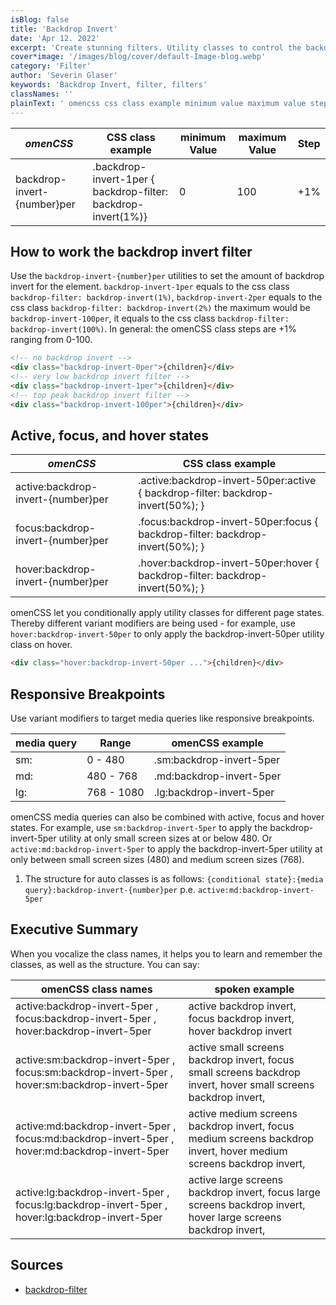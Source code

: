 ```yaml
---
isBlog: false
title: 'Backdrop Invert'
date: 'Apr 12. 2022'
excerpt: 'Create stunning filters. Utility classes to control the backdrop invert filters.'
cover*image: '/images/blog/cover/default-Image-blog.webp'
category: 'Filter'
author: 'Severin Glaser'
keywords: 'Backdrop Invert, filter, filters'
classNames: ''
plainText: ' omencss css class example minimum value maximum value step backdrop-invert number per backdrop-invert-1per backdrop-filter: backdrop-invert 1% 0 100 +1% how to work the backdrop invert filter use the `backdrop-invert number per` utilities to set the amount of backdrop invert for the element `backdrop-invert-1per` equals to the css class `backdrop-filter: backdrop-invert 1% ` `backdrop-invert-2per` equals to the css class `backdrop-filter: backdrop-invert 2% ` the maximum would be `backdrop-invert-100per` it equals to the css class `backdrop-filter: backdrop-invert 100% ` in general: the omencss class steps are +1% ranging from 0-100  active focus and hover states omencss css class example active:backdrop-invert number per active :backdrop-invert-50per:active backdrop-filter: backdrop-invert 50% ; focus:backdrop-invert number per focus :backdrop-invert-50per:focus backdrop-filter: backdrop-invert 50% ; hover:backdrop-invert number per hover :backdrop-invert-50per:hover backdrop-filter: backdrop-invert 50% ; omencss let you conditionally apply utility classes for different page states thereby different variant modifiers are being used for example use `hover:backdrop-invert-50per` to only apply the backdrop-invert-50per utility class on hover  responsive breakpoints use variant modifiers to target media queries like responsive breakpoints media query range omencss example sm: 0 480 sm:backdrop-invert-5per md: 480 768 md:backdrop-invert-5per lg: 768 1080 lg:backdrop-invert-5per omencss media queries can also be combined with active focus and hover states for example use `sm:backdrop-invert-5per` to apply the backdrop-invert-5per utility at only small screen sizes at or below 480 or `active:md:backdrop-invert-5per` to apply the backdrop-invert-5per utility at only between small screen sizes 480 and medium screen sizes 768 1 the structure for auto classes is as follows: ` conditional state : media query :backdrop-invert number per` p e `active:md:backdrop-invert-5per` executive summary when you vocalize the class names it helps you to learn and remember the classes as well as the structure you can say: omencss class names spoken example active:backdrop-invert-5per focus:backdrop-invert-5per hover:backdrop-invert-5per active backdrop invert focus backdrop invert hover backdrop invert active:sm:backdrop-invert-5per focus:sm:backdrop-invert-5per hover:sm:backdrop-invert-5per active small screens backdrop invert focus small screens backdrop invert hover small screens backdrop invert active:md:backdrop-invert-5per focus:md:backdrop-invert-5per hover:md:backdrop-invert-5per active medium screens backdrop invert focus medium screens backdrop invert hover medium screens backdrop invert active:lg:backdrop-invert-5per focus:lg:backdrop-invert-5per hover:lg:backdrop-invert-5per active large screens backdrop invert focus large screens backdrop invert hover large screens backdrop invert sources backdrop-filter https: developer mozilla org en-us docs web css backdrop-filter '
---
```


| _omenCSS_                   | CSS class example                                             | minimum Value | maximum Value | Step |
| --------------------------- | ------------------------------------------------------------- | ------------- | ------------- | ---- |
| backdrop-invert-{number}per | .backdrop-invert-1per { backdrop-filter: backdrop-invert(1%)} | 0             | 100           | +1%  |

## How to work the backdrop invert filter

Use the `backdrop-invert-{number}per` utilities to set the amount of backdrop invert for the element. `backdrop-invert-1per` equals to the css class `backdrop-filter: backdrop-invert(1%)`, `backdrop-invert-2per` equals to the css class `backdrop-filter: backdrop-invert(2%)` the maximum would be `backdrop-invert-100per`, it equals to the css class `backdrop-filter: backdrop-invert(100%)`. In general: the omenCSS class steps are +1% ranging from 0-100.

```html
<!-- no backdrop invert -->
<div class="backdrop-invert-0per">{children}</div>
<!-- very low backdrop invert filter -->
<div class="backdrop-invert-1per">{children}</div>
<!-- top peak backdrop invert filter -->
<div class="backdrop-invert-100per">{children}</div>
```

## Active, focus, and hover states

| _omenCSS_                          | CSS class example                                                                |
| ---------------------------------- | -------------------------------------------------------------------------------- |
| active:backdrop-invert-{number}per | .active\:backdrop-invert-50per:active { backdrop-filter: backdrop-invert(50%); } |
| focus:backdrop-invert-{number}per  | .focus\:backdrop-invert-50per:focus { backdrop-filter: backdrop-invert(50%); }   |
| hover:backdrop-invert-{number}per  | .hover\:backdrop-invert-50per:hover { backdrop-filter: backdrop-invert(50%); }   |

omenCSS let you conditionally apply utility classes for different page states. Thereby different variant modifiers are being used - for example, use `hover:backdrop-invert-50per` to only apply the backdrop-invert-50per utility class on hover.

```html
<div class="hover:backdrop-invert-50per ...">{children}</div>
```

## Responsive Breakpoints

Use variant modifiers to target media queries like responsive breakpoints.

| media query | Range      | omenCSS example          |
| ----------- | ---------- | ------------------------ |
| sm:         | 0 - 480    | .sm:backdrop-invert-5per |
| md:         | 480 - 768  | .md:backdrop-invert-5per |
| lg:         | 768 - 1080 | .lg:backdrop-invert-5per |

omenCSS media queries can also be combined with active, focus and hover states. For example, use `sm:backdrop-invert-5per` to apply the backdrop-invert-5per utility at only small screen sizes at or below 480. Or `active:md:backdrop-invert-5per` to apply the backdrop-invert-5per utility at only between small screen sizes (480) and medium screen sizes (768).

1. The structure for auto classes is as follows: `{conditional state}:{media query}:backdrop-invert-{number}per` p.e. `active:md:backdrop-invert-5per`

## Executive Summary

When you vocalize the class names, it helps you to learn and remember the classes, as well as the structure. You can say:

| omenCSS class names                                                                            | spoken example                                                                                                     |
| ---------------------------------------------------------------------------------------------- | ------------------------------------------------------------------------------------------------------------------ |
| active:backdrop-invert-5per , focus:backdrop-invert-5per , hover:backdrop-invert-5per          | active backdrop invert, focus backdrop invert, hover backdrop invert                                               |
| active:sm:backdrop-invert-5per , focus:sm:backdrop-invert-5per , hover:sm:backdrop-invert-5per | active small screens backdrop invert, focus small screens backdrop invert, hover small screens backdrop invert,    |
| active:md:backdrop-invert-5per , focus:md:backdrop-invert-5per , hover:md:backdrop-invert-5per | active medium screens backdrop invert, focus medium screens backdrop invert, hover medium screens backdrop invert, |
| active:lg:backdrop-invert-5per , focus:lg:backdrop-invert-5per , hover:lg:backdrop-invert-5per | active large screens backdrop invert, focus large screens backdrop invert, hover large screens backdrop invert,    |

## Sources

- [backdrop-filter](https://developer.mozilla.org/en-US/docs/Web/CSS/backdrop-filter)
